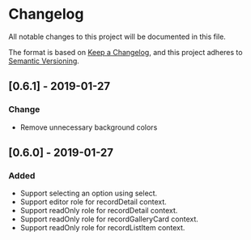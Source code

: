 # Changelog
All notable changes to this project will be documented in this file.

The format is based on [Keep a Changelog](https://keepachangelog.com/en/1.0.0/),
and this project adheres to [Semantic Versioning](https://semver.org/spec/v2.0.0.html).

## [0.6.1] - 2019-01-27
### Change
- Remove unnecessary background colors

## [0.6.0] - 2019-01-27
### Added
- Support selecting an option using select.
- Support editor role for recordDetail context.
- Support readOnly role for recordDetail context.
- Support readOnly role for recordGalleryCard context.
- Support readOnly role for recordListItem context.